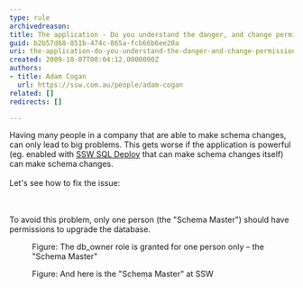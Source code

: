 ```yaml
---
type: rule
archivedreason: 
title: The application - Do you understand the danger, and change permissions so "Schema Changes" can only be done by the "Schema Master"?
guid: b2b57d68-851b-474c-865a-fcb66b6ee20a
uri: the-application-do-you-understand-the-danger-and-change-permissions-so-schema-changes-can-only-be-done-by-the-schema-master
created: 2009-10-07T00:04:12.0000000Z
authors:
- title: Adam Cogan
  url: https://ssw.com.au/people/adam-cogan
related: []
redirects: []

---
```



Having many people in a company&#160;that are able to make schema changes, can only lead to big problems. This gets worse if the application is powerful (eg. enabled with <a href="http&#58;//www.ssw.com.au/SSW/SQLDeploy/">SSW SQL Deploy</a> that can make schema changes itself) can make schema changes. <br>
<br>
Let's see&#160;how to fix&#160;the issue&#58; 

<br><excerpt class='endintro'></excerpt><br>
To avoid this problem, only one person (the &quot;Schema Master&quot;) should have permissions to upgrade the database.
<dl>
    <dt><img alt="" src="/PublishingImages/FullPermission.jpg" /> </dt>
    <dd>Figure&#58; The db_owner role is granted for one person only – the &quot;Schema Master&quot; </dd>
</dl>
<dl class="image">
    <dt><img alt="" src="/PublishingImages/Adam.jpg" /> </dt>
    <dd>Figure&#58; And here is the &quot;Schema Master&quot; at SSW </dd>
</dl>



